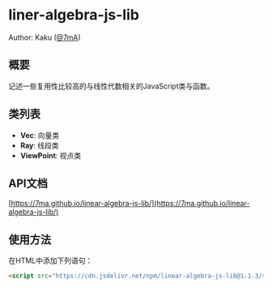 # liner-algebra-js-lib
Author: Kaku ([@7mA](https://github.com/7mA))

## 概要
记述一些复用性比较高的与线性代数相关的JavaScript类与函数。

## 类列表

- **Vec**: 向量类
- **Ray**: 线段类
- **ViewPoint**: 视点类

## API文档
[https://7ma.github.io/linear-algebra-js-lib/](https://7ma.github.io/linear-algebra-js-lib/)

## 使用方法
在HTML中添加下列语句：

```html
<script src="https://cdn.jsdelivr.net/npm/linear-algebra-js-lib@1.1.3/src/linear-algebra-lib.min.js"></script>
```
